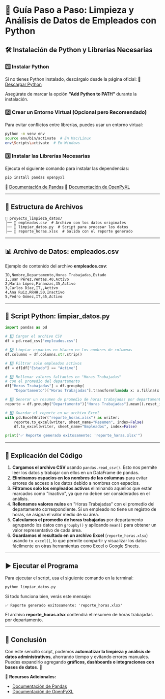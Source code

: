# 📌 Guía Paso a Paso: Limpieza y Análisis de Datos de Empleados con Python

## 🛠 Instalación de Python y Librerías Necesarias

### 1️⃣ Instalar Python

Si no tienes Python instalado, descárgalo desde la página oficial: 🔗 [Descargar Python](https://www.python.org/downloads/)

Asegúrate de marcar la opción **"Add Python to PATH"** durante la instalación.

### 2️⃣ Crear un Entorno Virtual (Opcional pero Recomendado)

Para evitar conflictos entre librerías, puedes usar un entorno virtual:

```sh
python -m venv env
source env/bin/activate  # En Mac/Linux
env\Scripts\activate  # En Windows
```

### 3️⃣ Instalar las Librerías Necesarias

Ejecuta el siguiente comando para instalar las dependencias:

```sh
pip install pandas openpyxl
```

🔗 [Documentación de Pandas](https://pandas.pydata.org/docs/) 🔗 [Documentación de OpenPyXL](https://openpyxl.readthedocs.io/en/stable/)

---

## 📂 Estructura de Archivos

```plaintext
📁 proyecto_limpieza_datos/
│── 📄 empleados.csv  # Archivo con los datos originales
│── 📄 limpiar_datos.py  # Script para procesar los datos
│── 📄 reporte_horas.xlsx  # Salida con el reporte generado
```

---

## 📊 Archivo de Datos: empleados.csv

Ejemplo de contenido del archivo **empleados.csv**:

```csv
ID,Nombre,Departamento,Horas Trabajadas,Estado
1,Juan Pérez,Ventas,40,Activo
2,María López,Finanzas,35,Activo
3,Carlos Díaz,IT,,Activo
4,Ana Ruiz,RRHH,50,Inactivo
5,Pedro Gómez,IT,45,Activo
```

---

## 📜 Script Python: limpiar\_datos.py

```python
import pandas as pd

# 1️⃣ Cargar el archivo CSV
df = pd.read_csv("empleados.csv")

# 2️⃣ Limpiar espacios en blanco en los nombres de columnas
df.columns = df.columns.str.strip()

# 3️⃣ Filtrar solo empleados activos
df = df[df["Estado"] == "Activo"]

# 4️⃣ Rellenar valores faltantes en "Horas Trabajadas"
# con el promedio del departamento
df["Horas Trabajadas"] = df.groupby(
    "Departamento")["Horas Trabajadas"].transform(lambda x: x.fillna(x.mean()))

# 5️⃣ Generar un resumen de promedio de horas trabajadas por departamento
reporte = df.groupby("Departamento")["Horas Trabajadas"].mean().reset_index()

# 6️⃣ Guardar el reporte en un archivo Excel
with pd.ExcelWriter("reporte_horas.xlsx") as writer:
    reporte.to_excel(writer, sheet_name="Resumen", index=False)
    df.to_excel(writer, sheet_name="Empleados", index=False)

print("✅ Reporte generado exitosamente: 'reporte_horas.xlsx'")
```

---

## 🚀 Explicación del Código

1. **Cargamos el archivo CSV** usando `pandas.read_csv()`. Esto nos permite leer los datos y trabajar con ellos en un DataFrame de pandas.
2. **Eliminamos espacios en los nombres de las columnas** para evitar errores de acceso a los datos debido a nombres con espacios.
3. **Filtramos solo los empleados activos** eliminando aquellos que están marcados como "Inactivo", ya que no deben ser considerados en el análisis.
4. **Rellenamos valores nulos** en "Horas Trabajadas" con el promedio del departamento correspondiente. Si un empleado no tiene un registro de horas, se asigna el valor medio de su área.
5. **Calculamos el promedio de horas trabajadas** por departamento agrupando los datos con `groupby()` y aplicando `mean()` para obtener un valor representativo de cada área.
6. **Guardamos el resultado en un archivo Excel** (`reporte_horas.xlsx`) usando `to_excel()`, lo que permite compartir y visualizar los datos fácilmente en otras herramientas como Excel o Google Sheets.
---

## ▶️ Ejecutar el Programa

Para ejecutar el script, usa el siguiente comando en la terminal:

```sh
python limpiar_datos.py
```

Si todo funciona bien, verás este mensaje:

```
✅ Reporte generado exitosamente: 'reporte_horas.xlsx'
```

El archivo **reporte\_horas.xlsx** contendrá el resumen de horas trabajadas por departamento.

---

## 🎯 Conclusión

Con este sencillo script, podemos **automatizar la limpieza y análisis de datos administrativos**, ahorrando tiempo y evitando errores manuales. Puedes expandirlo agregando **gráficos, dashboards o integraciones con bases de datos**. 🚀

🔗 **Recursos Adicionales:**

- [Documentación de Pandas](https://pandas.pydata.org/docs/)
- [Documentación de OpenPyXL](https://openpyxl.readthedocs.io/en/stable/)
